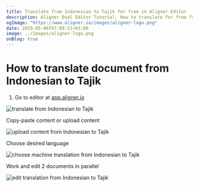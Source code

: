 ```yaml
---
title: Translate from Indonesian to Tajik for free in Aligner Editor
description: Aligner Dual Editor Tutorial. How to translate for free from Indonesian to Tajik. Aligner is multilingual document management platform. 
ogImage: "https://www.aligner.io/images/aligner-logo.png"
date: 2020-05-06T07:09:21+03:00
image: ../images/aligner-logo.png
onBlog: true
---
```


# How to translate document from Indonesian to Tajik

1. Go to editor at [app.aligner.io](https://app.aligner.io "Aligner App web page")

![translate from Indonesian to Tajik](../aligner-blank-editor.png "translate from Indonesian to Tajik")

Copy-paste content or upload content

![upload content from Indonesian to Tajik](../aligner-uploaded-document.png "upload content from Indonesian to Tajik")

Choose desired language

![choose machine translation from Indonesian to Tajik](../aligner-language-dropdown.png "choose machine translation from Indonesian to Tajik")

Work and edit 2 documents in parallel

![edit translation from Indonesian to Tajik](../aligner-double-sitded-editor.png "edit translation from Indonesian to Tajik")

